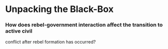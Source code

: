# Unpacking the Black-Box
### How does rebel-government interaction affect the transition to active civil
conflict after rebel formation has occurred?
